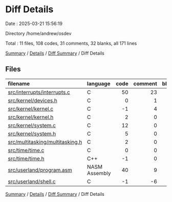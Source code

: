 # Diff Details

Date : 2025-03-21 15:56:19

Directory /home/andrew/osdev

Total : 11 files,  108 codes, 31 comments, 32 blanks, all 171 lines

[Summary](results.md) / [Details](details.md) / [Diff Summary](diff.md) / Diff Details

## Files
| filename | language | code | comment | blank | total |
| :--- | :--- | ---: | ---: | ---: | ---: |
| [src/interrupts/interrupts.c](/src/interrupts/interrupts.c) | C | 50 | 23 | 16 | 89 |
| [src/kernel/devices.h](/src/kernel/devices.h) | C | 0 | 1 | 0 | 1 |
| [src/kernel/kernel.c](/src/kernel/kernel.c) | C | -1 | 4 | 2 | 5 |
| [src/kernel/kernel.h](/src/kernel/kernel.h) | C | 2 | 0 | 0 | 2 |
| [src/kernel/system.c](/src/kernel/system.c) | C | 12 | 0 | 2 | 14 |
| [src/kernel/system.h](/src/kernel/system.h) | C | 5 | 0 | 3 | 8 |
| [src/multitasking/multitasking.h](/src/multitasking/multitasking.h) | C | 2 | 0 | 0 | 2 |
| [src/time/time.c](/src/time/time.c) | C | 0 | 0 | -1 | -1 |
| [src/time/time.h](/src/time/time.h) | C++ | -1 | 0 | -1 | -2 |
| [src/userland/program.asm](/src/userland/program.asm) | NASM Assembly | 40 | 9 | 11 | 60 |
| [src/userland/shell.c](/src/userland/shell.c) | C | -1 | -6 | 0 | -7 |

[Summary](results.md) / [Details](details.md) / [Diff Summary](diff.md) / Diff Details